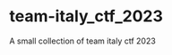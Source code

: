# team-italy_ctf_2023

<!--
#field
CTF

#groups
Writeups

#languages
Python

#frames and libs

-->

A small collection of team italy ctf 2023
